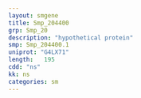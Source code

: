 ```yaml
---
layout: smgene
title: Smp_204400
grp: Smp_20
description: "hypothetical protein"
smp: Smp_204400.1
uniprot: "G4LX71"
length:   195
cdd: "ns"
kk: ns
categories: sm
---
```

